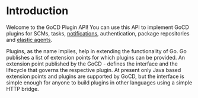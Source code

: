 # Introduction

Welcome to the GoCD Plugin API! You can use this API to implement GoCD plugins for SCMs, tasks, [notifications](notifications), authentication, package repositories and [elastic agents](elastic-agents).

Plugins, as the name implies, help in extending the functionality of Go. Go publishes a list of extension points for which plugins can be provided. An extension point published by the GoCD - defines the interface and the lifecycle that governs the respective plugin. At present only Java based extension points and plugins are supported by GoCD, but the interface is simple enough for anyone to build plugins in other languages using a simple HTTP bridge.
